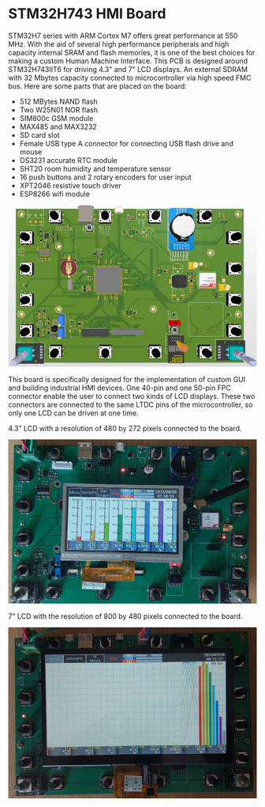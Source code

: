 # STM32H743 HMI Board
STM32H7 series with ARM Cortex M7 offers great performance at 550 MHz. With the aid of several high performance peripherals and high capacity internal SRAM and flash memories, it is one of the best choices for making a custom Human Machine Interface.
This PCB is designed around STM32H743IIT6 for driving 4.3" and 7" LCD displays. An external SDRAM with 32 Mbytes capacity connected to microcontroller via high speed FMC bus. Here are some parts that are placed on the board:
- 512 MBytes NAND flash
- Two W25N01 NOR flash
- SIM800c GSM module
- MAX485 and MAX3232
- SD card slot
- Female USB type A connector for connecting USB flash drive and mouse
- DS3231 accurate RTC module
- SHT20 room humidity and temperature sensor
- 16 push buttons and 2 rotary encoders for user input
- XPT2046 resistive touch driver
- ESP8266 wifi module

![PCB](./PCB1.jpg)

This board is specifically designed for the implementation of custom GUI and building industrial HMI devices. One 40-pin and one 50-pin FPC connector enable the user to connect two kinds of LCD displays. These two connectors are connected to the same LTDC pins of the microcontroller, so only one LCD can be driven at one time.

4.3" LCD with a resolution of 480 by 272 pixels connected to the board.

![board1](./board1.jpg)

7" LCD with the resolution of 800 by 480 pixels connected to the board.

![board2](./board2.jpg)
